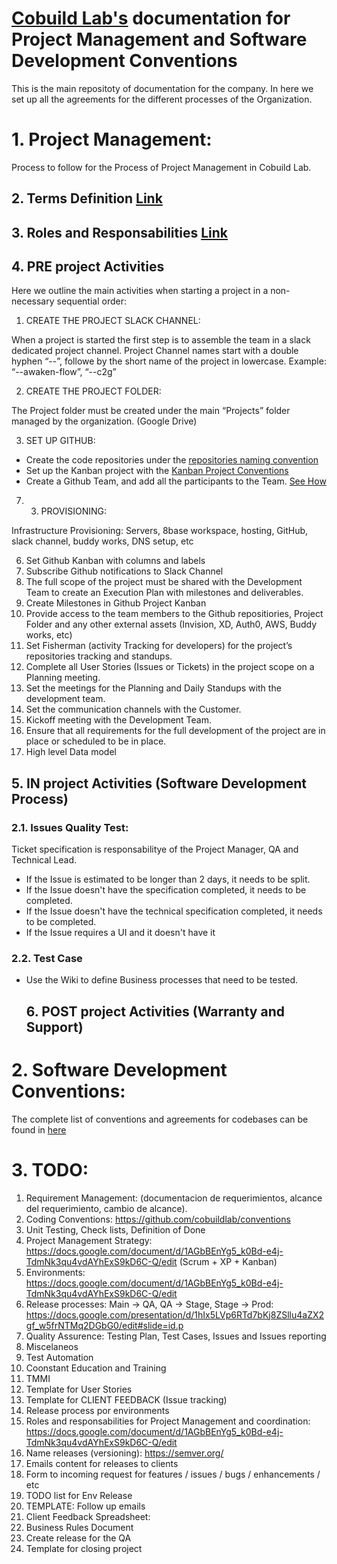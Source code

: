 # [Cobuild Lab's](https://cobuildlab.com) documentation for Project Management and Software Development Conventions

This is the main repositoty of documentation for the company. In here we set up all the agreements for the different processes of the Organization.

# 1. Project Management:

Process to follow for the Process of Project Management in Cobuild Lab.

  ## 2. Terms Definition [Link](/terms.md)

  ## 3. Roles and Responsabilities [Link](/roles.md)

  ## 4. PRE project Activities

Here we outline the main activities when starting a project in a non-necessary sequential order:

1. CREATE THE PROJECT SLACK CHANNEL: 

When a project is started the first step is to assemble the team in a slack dedicated project channel. Project Channel names start with a double hyphen “--”, followe by the short name of the project in lowercase. Example: “--awaken-flow”, “--c2g”

2. CREATE THE PROJECT FOLDER: 

The Project folder must be created under the main “Projects” folder managed by the organization. (Google Drive)

3. SET UP GITHUB: 

- Create the code repositories under the [repositories naming convention](/conventions/repository-name.md)
- Set up the Kanban project with the [Kanban Project Conventions](/conventions/github-project-kanban.md)
- Create a Github Team, and add all the participants to the Team. [See How](/how-tos/github-team-management.md)
 
7. 3. PROVISIONING: 

Infrastructure Provisioning: Servers, 8base workspace, hosting, GitHub, slack channel, buddy works, DNS setup, etc

6. Set Github Kanban with columns and labels
7. Subscribe Github notifications to Slack Channel
8. The full scope of the project must be shared with the Development Team to create an Execution Plan with milestones and deliverables.
9. Create Milestones in Github Project Kanban
10. Provide access to the team members to the Github repositiories, Project Folder and any other external assets (Invision, XD, Auth0, AWS, Buddy works, etc)
11. Set Fisherman (activity Tracking for developers) for the project’s repositories tracking and standups.
12. Complete all User Stories (Issues or Tickets) in the project scope on a Planning meeting.
13. Set the meetings for the Planning and Daily Standups with the development team.
14. Set the communication channels with the Customer.
15. Kickoff meeting with the Development Team.
16. Ensure that all requirements for the full development of the project are in place or scheduled to be in place. 
17. High level Data model 

  ## 5. IN project Activities (Software Development Process)
  
### 2.1. Issues Quality Test:

Ticket specification is responsabilitye of the Project Manager, QA and Technical Lead.

- If the Issue is estimated to be longer than 2 days, it needs to be split.
- If the Issue doesn't have the specification completed, it needs to be completed.
- If the Issue doesn't have the technical specification completed, it needs to be completed.
- If the Issue requires a UI and it doesn't have it 

### 2.2. Test Case

- Use the Wiki to define Business processes that need to be tested. 



  ## 6. POST project Activities (Warranty and Support)

# 2. Software Development Conventions:

The complete list of conventions and agreements for codebases can be found in [here](https://github.com/cobuildlab/conventions)




# 3. TODO: 

1. Requirement Management: (documentacion de requerimientos, alcance del requerimiento, cambio de alcance).
1. Coding Conventions: https://github.com/cobuildlab/conventions
1. Unit Testing, Check lists, Definition of Done
1. Project Management Strategy: https://docs.google.com/document/d/1AGbBEnYg5_k0Bd-e4j-TdmNk3qu4vdAYhExS9kD6C-Q/edit (Scrum + XP + Kanban)
1. Environments: https://docs.google.com/document/d/1AGbBEnYg5_k0Bd-e4j-TdmNk3qu4vdAYhExS9kD6C-Q/edit 
1. Release processes: Main -> QA, QA -> Stage, Stage -> Prod: https://docs.google.com/presentation/d/1hIx5LVp6RTd7bKj8ZSllu4aZX2gf_w5frNTMq2DGbG0/edit#slide=id.p
1. Quality Assurence: Testing Plan, Test Cases, Issues and Issues reporting
1. Miscelaneos
1. Test Automation
1. Coonstant Education and Training
1. TMMI
2. Template for User Stories
3. Template for CLIENT FEEDBACK (Issue tracking)
4. Release process por environments
5. Roles and responsabilities for Project Management and coordination: https://docs.google.com/document/d/1AGbBEnYg5_k0Bd-e4j-TdmNk3qu4vdAYhExS9kD6C-Q/edit
6. Name releases (versioning): https://semver.org/
7. Emails content for releases to clients
8. Form to incoming request for features / issues / bugs / enhancements / etc
9. TODO list for Env Release
10. TEMPLATE: Follow up emails
11. Client Feedback Spreadsheet:
12. Business Rules Document
13. Create release for the QA
14. Template for closing project






  
